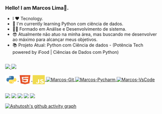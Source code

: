 ### Hello! I am Marcos Lima👋.

- I ❤ Tecnology.
- 🌱 I'm currently learning Python com ciência de dados.
-  👨‍💻 Formado em Análise e Desenvolvimento de sistema.
- 😎 Atualmente não atuo na minha área, mas buscando me desenvolver ao máximo para alcançar meus objetivos.
- 📚 Projeto Atual: Python com Ciência de dados - (Potência Tech powered by iFood | Ciências de Dados com Python)

##

<div align="left">
  <a href="https://github.com/marcosdelima26">
  <img height="170em" src="https://github-readme-stats.vercel.app/api?username=marcosdelima26&show_icons=true&theme=radical&include_all_commits=true&count_private=true"/>
  <img height="170em" src="https://github-readme-stats.vercel.app/api/top-langs/?username=marcosdelima26&layout=compact&langs_count=7&theme=radical"/>
</div>

<div style="display: inline_block"><br>
  <img align="center" alt="Marcos-Python" height="30" width="40" src="https://raw.githubusercontent.com/devicons/devicon/master/icons/python/python-original.svg">
  <img align="center" alt="Marcos-HTML" height="30" width="40" src="https://raw.githubusercontent.com/devicons/devicon/master/icons/html5/html5-original.svg">
  <img align="center" alt="Marcos-Js" height="30" width="40" src="https://raw.githubusercontent.com/devicons/devicon/master/icons/javascript/javascript-plain.svg">
  <img align="center" alt="Marcos-Git" height="30" width="40" src="https://cdn.jsdelivr.net/gh/devicons/devicon/icons/git/git-original.svg" />
  <img align="center" alt="Marcos-Pycharm" height="30" width="40" src="https://cdn.jsdelivr.net/gh/devicons/devicon/icons/pycharm/pycharm-original.svg" />
  <img align="center" alt="Marcos-VsCode" height="30" witdh="40" src="https://cdn.jsdelivr.net/gh/devicons/devicon/icons/vscode/vscode-original-wordmark.svg" />
</div>

##

<div>
  <a href="https://instagram.com/xxmarcoslimaxx" target="_blank"><img src="https://img.shields.io/badge/-Instagram-%23E4405F?style=for-the-badge&logo=instagram&logoColor=white" target="_blank"></a>
 <a href="https://discord.gg/marcoslima28" target="_blank"><img src="https://img.shields.io/badge/Discord-7289DA?style=for-the-badge&logo=discord&logoColor=white" target="_blank"></a> 
  <a href = "mailto:marcos.lima.ads2021@gmail.com"><img src="https://img.shields.io/badge/Gmail-D14836?style=for-the-badge&logo=gmail&logoColor=white"></a>
  <a href="https://www.linkedin.com/in/marcos-lima-815228222/" target="_blank"><img src="https://img.shields.io/badge/-LinkedIn-%230077B5?style=for-the-badge&logo=linkedin&logoColor=white" target="_blank"></a>
  <a href="https://github.com/marcosdelima26" target="_blank"><img src="https://img.shields.io/badge/GitHub-100000?style=for-the-badge&logo=github&logoColor=white" target="_blank"></a>
</div>

[![Ashutosh's github activity graph](https://github-readme-activity-graph.vercel.app/graph?username=marcosdelima26&bg_color=000000&color=ae00ff&line=00f6fa&point=ffffff&area=true&hide_border=true)](https://github.com/ashutosh00710/github-readme-activity-graph)
